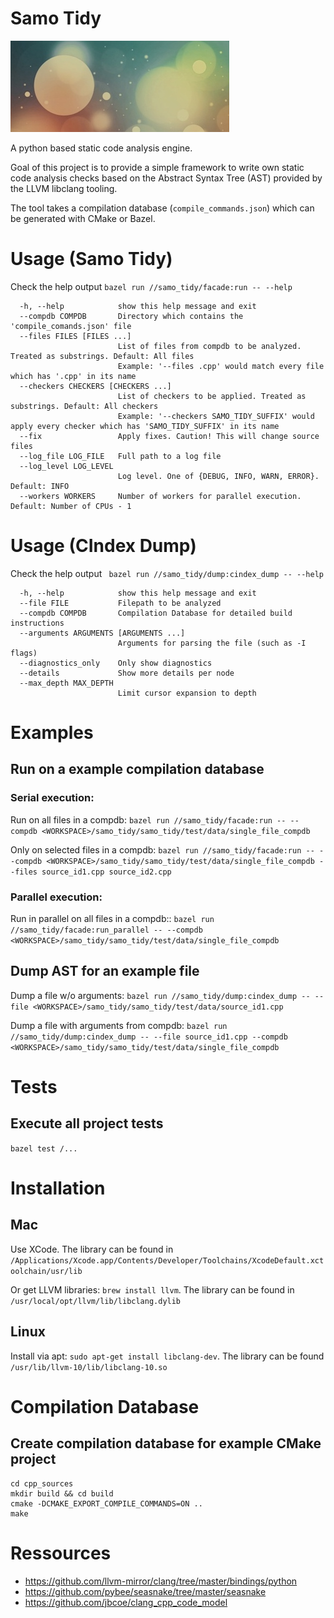 # Samo Tidy
![samo_tidy](ressources/samo_tidy.jpg)

A python based static code analysis engine.

Goal of this project is to provide a simple framework to write own static code analysis checks based on the Abstract Syntax Tree (AST) provided by the LLVM libclang tooling.

The tool takes a compilation database (`compile_commands.json`) which can be generated with CMake or Bazel.

# Usage (Samo Tidy)
Check the help output
`bazel run //samo_tidy/facade:run -- --help`

````
  -h, --help            show this help message and exit
  --compdb COMPDB       Directory which contains the 'compile_comands.json' file
  --files FILES [FILES ...]
                        List of files from compdb to be analyzed. Treated as substrings. Default: All files
                        Example: '--files .cpp' would match every file which has '.cpp' in its name
  --checkers CHECKERS [CHECKERS ...]
                        List of checkers to be applied. Treated as substrings. Default: All checkers
                        Example: '--checkers SAMO_TIDY_SUFFIX' would apply every checker which has 'SAMO_TIDY_SUFFIX' in its name
  --fix                 Apply fixes. Caution! This will change source files
  --log_file LOG_FILE   Full path to a log file
  --log_level LOG_LEVEL
                        Log level. One of {DEBUG, INFO, WARN, ERROR}. Default: INFO
  --workers WORKERS     Number of workers for parallel execution. Default: Number of CPUs - 1
````

# Usage (CIndex Dump)
Check the help output
` bazel run //samo_tidy/dump:cindex_dump -- --help`

````
  -h, --help            show this help message and exit
  --file FILE           Filepath to be analyzed
  --compdb COMPDB       Compilation Database for detailed build instructions
  --arguments ARGUMENTS [ARGUMENTS ...]
                        Arguments for parsing the file (such as -I flags)
  --diagnostics_only    Only show diagnostics
  --details             Show more details per node
  --max_depth MAX_DEPTH
                        Limit cursor expansion to depth
````

# Examples
## Run on a example compilation database
### Serial execution:
Run on all files in a compdb: `bazel run //samo_tidy/facade:run -- --compdb <WORKSPACE>/samo_tidy/samo_tidy/test/data/single_file_compdb`

Only on selected files in a compdb: `bazel run //samo_tidy/facade:run -- --compdb <WORKSPACE>/samo_tidy/samo_tidy/test/data/single_file_compdb --files source_id1.cpp source_id2.cpp`

### Parallel execution:
Run in parallel on all files in a compdb:: `bazel run //samo_tidy/facade:run_parallel -- --compdb <WORKSPACE>/samo_tidy/samo_tidy/test/data/single_file_compdb`

## Dump AST for an example file
Dump a file w/o arguments: `bazel run //samo_tidy/dump:cindex_dump -- --file <WORKSPACE>/samo_tidy/samo_tidy/test/data/source_id1.cpp`

Dump a file with arguments from compdb:  `bazel run //samo_tidy/dump:cindex_dump -- --file source_id1.cpp --compdb <WORKSPACE>/samo_tidy/samo_tidy/test/data/single_file_compdb`

# Tests
## Execute all project tests
`bazel test /...`

# Installation
## Mac
Use XCode. The library can be found in `/Applications/Xcode.app/Contents/Developer/Toolchains/XcodeDefault.xctoolchain/usr/lib`

Or get LLVM libraries: `brew install llvm`. The library can be found in `/usr/local/opt/llvm/lib/libclang.dylib`

## Linux
Install via apt: `sudo apt-get install libclang-dev`. The library can be found `/usr/lib/llvm-10/lib/libclang-10.so`

# Compilation Database
## Create compilation database for example CMake project
````
cd cpp_sources
mkdir build && cd build
cmake -DCMAKE_EXPORT_COMPILE_COMMANDS=ON ..
make
````

# Ressources
* https://github.com/llvm-mirror/clang/tree/master/bindings/python
* https://github.com/pybee/seasnake/tree/master/seasnake
* https://github.com/jbcoe/clang_cpp_code_model
